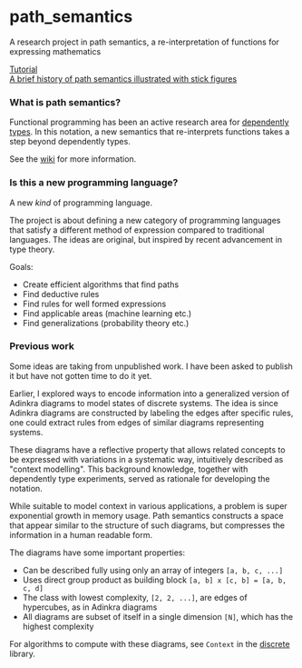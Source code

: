 # path_semantics
A research project in path semantics, a re-interpretation of functions for expressing mathematics

[Tutorial](https://github.com/advancedresearch/path_semantics/wiki/Tutorial-1:-Types)  
[A brief history of path semantics illustrated with stick figures](https://github.com/bvssvni/path_semantics/blob/master/papers-wip/history-of-path-semantics-illustrated.pdf)

### What is path semantics?

Functional programming has been an active research area for [dependently types](https://en.wikipedia.org/wiki/Dependent_type).
In this notation, a new semantics that re-interprets functions takes a step beyond dependently types.

See the [wiki](https://github.com/bvssvni/path_semantics/wiki) for more information.

### Is this a new programming language?

A new *kind* of programming language.

The project is about defining a new category of programming languages that satisfy a different method of expression compared to traditional languages.
The ideas are original, but inspired by recent advancement in type theory.

Goals:

- Create efficient algorithms that find paths
- Find deductive rules
- Find rules for well formed expressions
- Find applicable areas (machine learning etc.)
- Find generalizations (probability theory etc.)

### Previous work

Some ideas are taking from unpublished work. I have been asked to publish it but have not gotten time to do it yet.

Earlier, I explored ways to encode information into a generalized version of Adinkra diagrams to model states of discrete systems. The idea is since Adinkra diagrams are constructed by labeling the edges after specific rules, one could extract rules from edges of similar diagrams representing systems.

These diagrams have a reflective property that allows related concepts to be expressed with variations in a systematic way, intuitively described as "context modelling". This background knowledge, together with dependently type experiments, served as rationale for developing the notation.

While suitable to model context in various applications,
a problem is super exponential growth in memory usage.
Path semantics constructs a space that appear similar to the structure of such diagrams,
but compresses the information in a human readable form.

The diagrams have some important properties:

- Can be described fully using only an array of integers `[a, b, c, ...]`
- Uses direct group product as building block `[a, b] x [c, b] = [a, b, c, d]`
- The class with lowest complexity, `[2, 2, ...]`, are edges of hypercubes, as in Adinkra diagrams
- All diagrams are subset of itself in a single dimension `[N]`, which has the highest complexity

For algorithms to compute with these diagrams, see `Context` in the [discrete](https://github.com/bvssvni/discrete) library.

